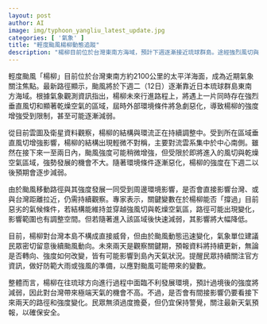 ```yaml
---
layout: post
author: AI
image: img/typhoon_yangliu_latest_update.jpg
categories: [ '氣象' ]
title: "輕度颱風楊柳動態追蹤"
description: "楊柳目前位於台灣東南方海域，預計下週逐漸接近琉球群島。途經強烈風切與乾燥空氣區域，強度發展受限甚至可能減弱，短期內對台灣不構成直接威脅。未來兩天是觀察關鍵期，民眾應持續關注最新氣象資訊，視路徑及強度變化適時做好防範措施。"
---
```

輕度颱風「楊柳」目前位於台灣東南方約2100公里的太平洋海面，成為近期氣象關注焦點。最新路徑顯示，颱風將於下週二（12日）逐漸靠近日本琉球群島東南方海域。根據氣象觀測資訊指出，楊柳未來行進路程上，將遇上一片同時存在強烈垂直風切和顯著乾燥空氣的區域，屆時外部環境條件將急劇惡化，導致楊柳的強度增強受到限制，甚至可能逐漸減弱。

從目前雲圖及衛星資料觀察，楊柳的結構與環流正在持續調整中。受到所在區域垂直風切增強影響，楊柳的結構出現輕微不對稱，主要對流雲系集中於中心南側。雖然在接下來一至兩日內，颱風強度可能稍微增強，但受限於即將進入的風切與乾燥空氣區域，強勢發展的機會不大。隨著環境條件逐漸惡化，楊柳的強度在下週二以後預期會逐步減弱。

由於颱風移動路徑與其強度發展一同受到周邊環境影響，是否會直接影響台灣、或與台灣距離拉近，仍需持續觀察。專家表示，關鍵變數在於楊柳能否「撐過」目前惡劣的氣候條件，若結構能維持並穿越強風切與乾燥空氣區，路徑可能出現變化，影響範圍也有調整空間。但若隨著進入該區域後快速減弱，其影響將大幅降低。

目前，楊柳對台灣本島不構成直接威脅，但由於颱風動態迅速變化，氣象單位建議民眾密切留意後續颱風動向。未來兩天是觀察關鍵期，預報資料將持續更新，無論是否轉向、強度如何改變，皆有可能影響到島內天氣狀況。提醒民眾持續關注官方資訊，做好防範大雨或強風的準備，以應對颱風可能帶來的變數。

整體而言，楊柳在往琉球方向進行過程中面臨不利發展環境，預計過境後的強度將減弱，因此對台灣帶來極端天氣的機會不高。不過，是否會有間接影響仍要看接下來兩天的路徑和強度變化。民眾無須過度擔憂，但仍宜保持警覺，關注最新天氣預報，以確保安全。